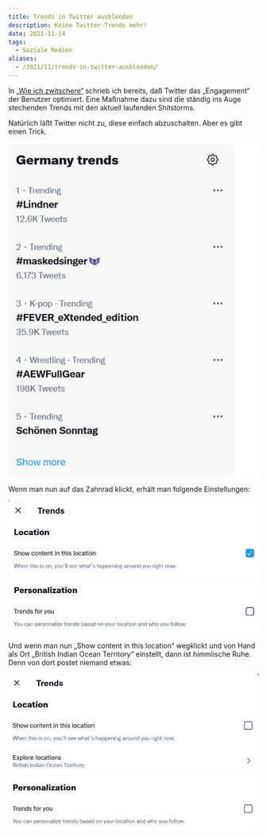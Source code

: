 ```yaml
---
title: Trends in Twitter ausblenden
description: Keine Twitter-Trends mehr!
date: 2021-11-14
tags:
  - Soziale Medien
aliases:
  - /2021/11/trends-in-twitter-ausblenden/
---
```

In [„Wie ich zwitschere“](/wie-ich-zwitschere/) schrieb ich bereits, daß Twitter das „Engagement“ der Benutzer optimiert. Eine Maßnahme dazu sind die ständig ins Auge stechenden Trends mit den aktuell laufenden Shitstorms.

Natürlich läßt Twitter nicht zu, diese einfach abzuschalten. Aber es gibt einen Trick.

![Twitter-Trends](twitter_trends.png)

Wenn man nun auf das Zahnrad klickt, erhält man folgende Einstellungen:

![Twitter-Trends](twitter_trends2.png)

Und wenn man nun „Show content in this location“ wegklickt und von Hand als Ort „British Indian Ocean Territory“ einstellt, dann ist himmlische Ruhe. Denn von dort postet niemand etwas:

![Twitter-Trends](twitter_trends3.png)
